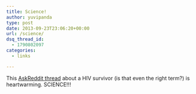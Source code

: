 ```yaml
---
title: Science!
author: yuvipanda
type: post
date: 2013-09-23T23:06:20+00:00
url: /science/
dsq_thread_id:
  - 1790802097
categories:
  - links

---
```

This [AskReddit thread][1] about a HIV survivor (is that even the right term?) is heartwarming. SCIENCE!!!

 [1]: http://www.reddit.com/r/AskReddit/comments/1mz8jy/serious_hiv_positive_redditors_with_modern/